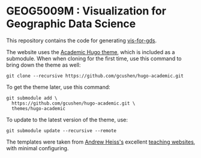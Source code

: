 # GEOG5009M : Visualization for Geographic Data Science


This repository contains the code for generating [vis-for-gds](https://www.roger-beecham.com/vis-for-gds/).

The website uses the [Academic Hugo theme](https://sourcethemes.com/academic/), which is included as a submodule. When when cloning for the first time, use this command to bring down the theme as well:

    git clone --recursive https://github.com/gcushen/hugo-academic.git

To get the theme later, use this command:

    git submodule add \
      https://github.com/gcushen/hugo-academic.git \
      themes/hugo-academic

To update to the latest version of the theme, use:

    git submodule update --recursive --remote

The templates were taken from [Andrew Heiss's](https://www.andrewheiss.com) excellent [teaching websites](https://datavizf18.classes.andrewheiss.com/), with minimal configuring.
